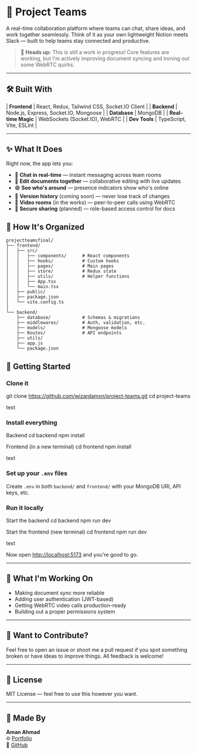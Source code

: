 # 🧠 Project Teams

A real-time collaboration platform where teams can chat, share ideas, and work together seamlessly. Think of it as your own lightweight Notion meets Slack — built to help teams stay connected and productive.

> 🚧 **Heads up:** This is still a work in progress! Core features are working, but I'm actively improving document syncing and ironing out some WebRTC quirks.

---

## 🛠️ Built With

| **Frontend** | React, Redux, Tailwind CSS, Socket.IO Client |
| **Backend** | Node.js, Express, Socket.IO, Mongoose |
| **Database** | MongoDB |
| **Real-time Magic** | WebSockets (Socket.IO), WebRTC |
| **Dev Tools** | TypeScript, Vite, ESLint |

---

## ✨ What It Does

Right now, the app lets you:

- 💬 **Chat in real-time** — instant messaging across team rooms
- 📄 **Edit documents together** — collaborative editing with live updates
- 🟢 **See who's around** — presence indicators show who's online
- 🔄 **Version history** (coming soon) — never lose track of changes
- 🎥 **Video rooms** (in the works) — peer-to-peer calls using WebRTC
- 🔐 **Secure sharing** (planned) — role-based access control for docs


## 📂 How It's Organized

    projectteamsfinal/
    ├── frontend/
    │   ├── src/
    │   │   ├── components/      # React components
    │   │   ├── hooks/           # Custom hooks
    │   │   ├── pages/           # Main pages
    │   │   ├── store/           # Redux state
    │   │   ├── utils/           # Helper functions
    │   │   ├── App.tsx
    │   │   └── main.tsx
    │   ├── public/
    │   ├── package.json
    │   └── vite.config.ts
    │
    └── backend/
        ├── database/            # Schemas & migrations
        ├── middlewares/         # Auth, validation, etc.
        ├── models/              # Mongoose models
        ├── Routes/              # API endpoints
        ├── utils/
        ├── app.js
        └── package.json


## 🚀 Getting Started

### Clone it
git clone https://github.com/wizardamxn/project-teams.git
cd project-teams

text

### Install everything
Backend
cd backend
npm install

Frontend (in a new terminal)
cd frontend
npm install

text

### Set up your `.env` files
Create `.env` in both `backend/` and `frontend/` with your MongoDB URI, API keys, etc.

### Run it locally
Start the backend
cd backend
npm run dev

Start the frontend (new terminal)
cd frontend
npm run dev

text

Now open [http://localhost:5173](http://localhost:5173) and you're good to go.

---

## 🎯 What I'm Working On

- Making document sync more reliable
- Adding user authentication (JWT-based)
- Getting WebRTC video calls production-ready
- Building out a proper permissions system

---

## 🤝 Want to Contribute?

Feel free to open an issue or shoot me a pull request if you spot something broken or have ideas to improve things. All feedback is welcome!

---

## 📜 License

MIT License — feel free to use this however you want.

---

## 👤 Made By

**Aman Ahmad**  
🌐 [Portfolio](https://amanahmad.vercel.app/)  
🐙 [GitHub](https://github.com/wizardamxn)
